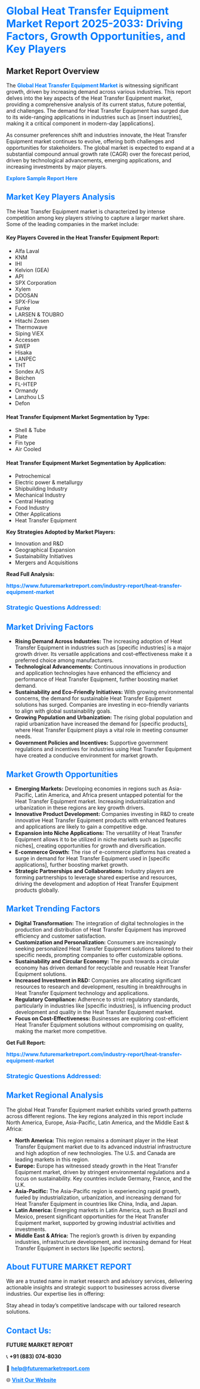 <h1 style="color: #007BFF;">Global Heat Transfer Equipment Market Report 2025-2033: Driving Factors, Growth Opportunities, and Key Players</h1>

<section id="overview">
<h2>Market Report Overview</h2>
<p>The <a href="https://www.futuremarketreport.com/industry-report/heat-transfer-equipment-market" style="color: #007BFF; text-decoration: none;"><strong>Global Heat Transfer Equipment Market</strong></a> is witnessing significant growth, driven by increasing demand across various industries. This report delves into the key aspects of the Heat Transfer Equipment market, providing a comprehensive analysis of its current status, future potential, and challenges. The demand for Heat Transfer Equipment has surged due to its wide-ranging applications in industries such as [insert industries], making it a critical component in modern-day [applications].</p>
<p>As consumer preferences shift and industries innovate, the Heat Transfer Equipment market continues to evolve, offering both challenges and opportunities for stakeholders. The global market is expected to expand at a substantial compound annual growth rate (CAGR) over the forecast period, driven by technological advancements, emerging applications, and increasing investments by major players.</p>
</section>

<section id="overview">
<p><a href="https://www.futuremarketreport.com/request-sample/reportId=111830" style="color: #007BFF; text-decoration: none;"><strong>Explore Sample Report Here</strong></a></p>
</section>

<section id="key-players">
<h2 style="color: #007BFF;">Market Key Players Analysis</h2>
<p>The Heat Transfer Equipment market is characterized by intense competition among key players striving to capture a larger market share. Some of the leading companies in the market include:</p>
<h4>Key Players Covered in the Heat Transfer Equipment Report:</h4>
<ul><li>Alfa Laval</li><li>KNM</li><li>IHI</li><li>Kelvion (GEA)</li><li>API</li><li>SPX Corporation</li><li>Xylem</li><li>DOOSAN</li><li>SPX-Flow</li><li>Funke</li><li>LARSEN &amp; TOUBRO</li><li>Hitachi Zosen</li><li>Thermowave</li><li>Siping ViEX</li><li>Accessen</li><li>SWEP</li><li>Hisaka</li><li>LANPEC</li><li>THT</li><li>Sondex A/S</li><li>Beichen</li><li>FL-HTEP</li><li>Ormandy</li><li>Lanzhou LS</li><li>Defon</li></ul>
<h4>Heat Transfer Equipment Market Segmentation by Type:</h4>
<ul><li>Shell &amp; Tube</li><li>Plate</li><li>Fin type</li><li>Air Cooled</li></ul>

<h4>Heat Transfer Equipment Market Segmentation by Application:</h4>
<ul><li>Petrochemical</li><li>Electric power &amp; metallurgy</li><li>Shipbuilding Industry</li><li>Mechanical Industry</li><li>Central Heating</li><li>Food Industry</li><li>Other Applications</li><li>Heat Transfer Equipment</li></ul>
<p><strong>Key Strategies Adopted by Market Players:</strong></p>
<ul>
<li>Innovation and R&D</li>
<li>Geographical Expansion</li>
<li>Sustainability Initiatives</li>
<li>Mergers and Acquisitions</li>
</ul>
</section>

<section>
<p><strong>Read Full Analysis: </strong></p><a href="https://www.futuremarketreport.com/industry-report/heat-transfer-equipment-market" style="color: #007BFF; text-decoration: none;"><strong>https://www.futuremarketreport.com/industry-report/heat-transfer-equipment-market</strong></a>
<h3 style="color: #007BFF;">Strategic Questions Addressed:</h3>
</section>

<section id="driving-factors">
<h2 style="color: #007BFF;">Market Driving Factors</h2>
<ul>
<li><strong>Rising Demand Across Industries:</strong> The increasing adoption of Heat Transfer Equipment in industries such as [specific industries] is a major growth driver. Its versatile applications and cost-effectiveness make it a preferred choice among manufacturers.</li>
<li><strong>Technological Advancements:</strong> Continuous innovations in production and application technologies have enhanced the efficiency and performance of Heat Transfer Equipment, further boosting market demand.</li>
<li><strong>Sustainability and Eco-Friendly Initiatives:</strong> With growing environmental concerns, the demand for sustainable Heat Transfer Equipment solutions has surged. Companies are investing in eco-friendly variants to align with global sustainability goals.</li>
<li><strong>Growing Population and Urbanization:</strong> The rising global population and rapid urbanization have increased the demand for [specific products], where Heat Transfer Equipment plays a vital role in meeting consumer needs.</li>
<li><strong>Government Policies and Incentives:</strong> Supportive government regulations and incentives for industries using Heat Transfer Equipment have created a conducive environment for market growth.</li>
</ul>
</section>

<section id="growth-opportunities">
<h2 style="color: #007BFF;">Market Growth Opportunities</h2>
<ul>
<li><strong>Emerging Markets:</strong> Developing economies in regions such as Asia-Pacific, Latin America, and Africa present untapped potential for the Heat Transfer Equipment market. Increasing industrialization and urbanization in these regions are key growth drivers.</li>
<li><strong>Innovative Product Development:</strong> Companies investing in R&D to create innovative Heat Transfer Equipment products with enhanced features and applications are likely to gain a competitive edge.</li>
<li><strong>Expansion into Niche Applications:</strong> The versatility of Heat Transfer Equipment allows it to be utilized in niche markets such as [specific niches], creating opportunities for growth and diversification.</li>
<li><strong>E-commerce Growth:</strong> The rise of e-commerce platforms has created a surge in demand for Heat Transfer Equipment used in [specific applications], further boosting market growth.</li>
<li><strong>Strategic Partnerships and Collaborations:</strong> Industry players are forming partnerships to leverage shared expertise and resources, driving the development and adoption of Heat Transfer Equipment products globally.</li>
</ul>
</section>

<section id="trending-factors">
<h2 style="color: #007BFF;">Market Trending Factors</h2>
<ul>
<li><strong>Digital Transformation:</strong> The integration of digital technologies in the production and distribution of Heat Transfer Equipment has improved efficiency and customer satisfaction.</li>
<li><strong>Customization and Personalization:</strong> Consumers are increasingly seeking personalized Heat Transfer Equipment solutions tailored to their specific needs, prompting companies to offer customizable options.</li>
<li><strong>Sustainability and Circular Economy:</strong> The push towards a circular economy has driven demand for recyclable and reusable Heat Transfer Equipment solutions.</li>
<li><strong>Increased Investment in R&D:</strong> Companies are allocating significant resources to research and development, resulting in breakthroughs in Heat Transfer Equipment technology and applications.</li>
<li><strong>Regulatory Compliance:</strong> Adherence to strict regulatory standards, particularly in industries like [specific industries], is influencing product development and quality in the Heat Transfer Equipment market.</li>
<li><strong>Focus on Cost-Effectiveness:</strong> Businesses are exploring cost-efficient Heat Transfer Equipment solutions without compromising on quality, making the market more competitive.</li>
</ul>
</section>

<section>
<p><strong>Get Full Report: </strong></p><a href="https://www.futuremarketreport.com/industry-report/heat-transfer-equipment-market" style="color: #007BFF; text-decoration: none;"><strong>https://www.futuremarketreport.com/industry-report/heat-transfer-equipment-market</strong></a>
<h3 style="color: #007BFF;">Strategic Questions Addressed:</h3>
</section>


<section id="regional-analysis">
<h2 style="color: #007BFF;">Market Regional Analysis</h2>
<p>The global Heat Transfer Equipment market exhibits varied growth patterns across different regions. The key regions analyzed in this report include North America, Europe, Asia-Pacific, Latin America, and the Middle East & Africa:</p>
<ul>
<li><strong>North America:</strong> This region remains a dominant player in the Heat Transfer Equipment market due to its advanced industrial infrastructure and high adoption of new technologies. The U.S. and Canada are leading markets in this region.</li>
<li><strong>Europe:</strong> Europe has witnessed steady growth in the Heat Transfer Equipment market, driven by stringent environmental regulations and a focus on sustainability. Key countries include Germany, France, and the U.K.</li>
<li><strong>Asia-Pacific:</strong> The Asia-Pacific region is experiencing rapid growth, fueled by industrialization, urbanization, and increasing demand for Heat Transfer Equipment in countries like China, India, and Japan.</li>
<li><strong>Latin America:</strong> Emerging markets in Latin America, such as Brazil and Mexico, present significant opportunities for the Heat Transfer Equipment market, supported by growing industrial activities and investments.</li>
<li><strong>Middle East & Africa:</strong> The region’s growth is driven by expanding industries, infrastructure development, and increasing demand for Heat Transfer Equipment in sectors like [specific sectors].</li>
</ul>
</section>

<footer>
<h2 style="color: #007BFF;">About FUTURE MARKET REPORT</h2>
<p>We are a trusted name in market research and advisory services, delivering actionable insights and strategic support to businesses across diverse industries. Our expertise lies in offering:</p>

<p>Stay ahead in today’s competitive landscape with our tailored research solutions.</p>

<h2 style="color: #007BFF;">Contact Us:</h2>
<p><strong>FUTURE MARKET REPORT</strong></p>
<p>📞 <strong>+91 (883) 074-8030</strong></p>
<p>📧 <strong><a href="mailto:help@futuremarketreport.com" style="color: #007BFF;">help@futuremarketreport.com</a></strong></p>
<p>🌐 <strong><a href="https://www.futuremarketreport.com/" style="color: #007BFF;">Visit Our Website</a></strong></p>
</footer>